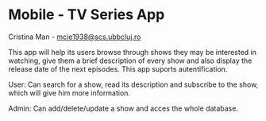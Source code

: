 # Mobile - TV Series App 
Cristina Man - mcie1938@scs.ubbcluj.ro

This app will help its users browse through shows they may be interested in watching, 
give them a brief description of every show and also display the release date of the 
next episodes. This app suports autentification.

User: Can search for a show, read its description and subscribe to the show, which will give
 him more information.
 
Admin: Can add/delete/update a show and acces the whole database.
